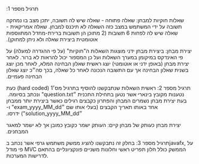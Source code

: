 
‫תרגיל מספר 1:‬

‫שאלות חוקיות למבחן:‬
‫שאלה פתוחה - שאלה שיש לה תשובה, יתכן מצב בו נמחקה תשובה על ידי המשתמש במצב כזה השאלה לא תיכנס למבחן.‬
‫שאלה אמריקאית - שאלה שיש לה לפחות 6 תשובות (2 מתוכן הן תשובות ברירת-מחדל המתווספות אוטומטית ביצירת שאלה ולא ניתן למחוקן).‬

‫יצירת מבחן:‬
‫ביצירת מבחן ידני מוצגות השאלות ה"חוקיות" (על פי ההגדרה למעלה) על פי האינדקס במיקומן במערך השאלות ועל כן המספור יכול להראות לא ברור.‬
‫לאחר יצירת מבחן (באופן ידני או אוטומטי) יוצג ראשית שאלון הבחינה המלא, לאחר מכן יוצג בשנית שאלון הבחינה אך עם התשובה הנכונה לאחר כל שאלה, בכך סה״כ יוצג שאלון הבחינה פעמיים.‬


‫תרגיל מספר 2:‬
‫ראשית השאלות שנתבקשנו להוסיף בתרגיל מס׳1 (hard coded) כעת נטענות מקובץ בינארי אשר נטען בתחילת התכנית ״question.txt" ונכתב בסיומה. ‬
‫בעת יצירת מבחן נשמרים המבחן והפתרון כקבצים רגילים כאשר ביצירת יותר ממבחן אחד באותו תאריך הקבצים (בעלי אותו שם ״exam_yyyy_MM_dd" ו-  ״solution_yyyy_MM_dd") ידרסו.‬

‫יצירת מבחן כעותק של מבחן קיים:‬
‫העותק ישמר כקובץ כמובן אך לא ישמר למאגר המבחנים.‬


תרגיל מספר 3:
בחלק זה נתבקשנו להציג ממשק משתמש גרפי אשר נכתב בjavafx, על פי מודל MVC
הממשק כולל חלון תפריט ראשי וחלונות משניים פונקציונליים בהתאם לדרישות המערכות.

